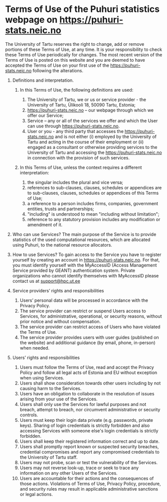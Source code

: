 # Terms of Use of the Puhuri statistics webpage on https://puhuri-stats.neic.no

The University of Tartu reserves the right to change, add or remove portions of these Terms of Use, at any time. It is your responsibility to check these Terms of Use periodically for changes. The most recent version of the Terms of Use is posted on this website and you are deemed to have accepted the Terms of Use on your first use of the https://puhuri-stats.neic.no following the alterations.


1. Definitions and interpretation.

   1. In this Terms of Use, the following definitions are used:
      1. The University of Tartu, we or us or service provider - the University of Tartu, Ülikooli 18, 50090 Tartu, Estonia;
      2. https://puhuri-stats.neic.no – our webpage through which we offer our Service;
      3. Service – any or all of the services we offer and which the User can use through https://puhuri-stats.neic.no.
      4. User or you - any third party that accesses the https://puhuri-stats.neic.no and is not either (i) employed by the University of Tartu and acting in the course of their employment or (ii) engaged as a consultant or otherwise providing services to the University of Tartu and accessing the https://puhuri-stats.neic.no in connection with the provision of such services.
      
   2. In this Terms of Use, unless the context requires a different interpretation:
      1. the singular includes the plural and vice versa;
      2. references to sub-clauses, clauses, schedules or appendices are to sub-clauses, clauses, schedules or appendices of this Terms of Use;
      3. a reference to a person includes firms, companies, government entities, trusts and partnerships;
      4. "including" is understood to mean "including without limitation";
      5. reference to any statutory provision includes any modification or amendment of it.

2. Who can use Services?
   The main purpose of the Service is to provide statistics of the used computational resources, which are allocated using Puhuri, to the national resource allocators.

3. How to use Services?
   To gain access to the Service you have to register yourself by creating an account in https://puhuri-stats.neic.no. For that, you must identify yourself with the MyAccessID (Access Management Service provided by GEANT) authentication system.
   Private organizations who cannot identify themselves with MyAccessID please contact us at support@hpc.ut.ee

4. Service providers’ rights and responsibilities
   1. Users’ personal data will be processed in accordance with the Privacy Policy.
   2. The service provider can restrict or suspend Users access to Services, for administrative, operational, or security reasons, without prior notice and without compensation.
   3. The service provider can restrict access of Users who have violated the Terms of Use.
   4. The service provider provides users with user guides (published on the website) and additional guidance (by email, phone, in-person) when needed.
   
5. Users’ rights and responsibilities
   1. Users must follow the Terms of Use, read and accept the Privacy Policy and follow all legal acts of Estonia and EU without exception when using Services.
   2. Users shall show consideration towards other users including by not causing harm to the Services.
   3. Users have an obligation to collaborate in the resolution of issues arising from your use of the Services.
   4. Users shall only use the Services for lawful purposes and not breach, attempt to breach, nor circumvent administrative or security controls.
   5. Users must keep their login data private (e.g. passwords, private keys). Sharing of login credentials is strictly forbidden and also accessing Services with someone else's login credentials is strictly forbidden.
   6. Users shall keep their registered information correct and up to date.
   7. Users shall promptly report known or suspected security breaches, credential compromises and report any compromised credentials to the University of Tartu staff.
   8. Users may not probe, scan or test the vulnerability of the Services.
   9. Users may not reverse look-up, trace or seek to trace any information on any other Users of the Services.
   10. Users are accountable for their actions and the consequences of those actions. Violations of Terms of Use, Privacy Policy, procedure, and security rules may result in applicable administrative sanctions or legal actions.
